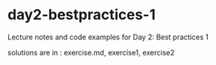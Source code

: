 # day2-bestpractices-1
Lecture notes and code examples for Day 2: Best practices 1

solutions are in : exercise.md, exercise1, exercise2
